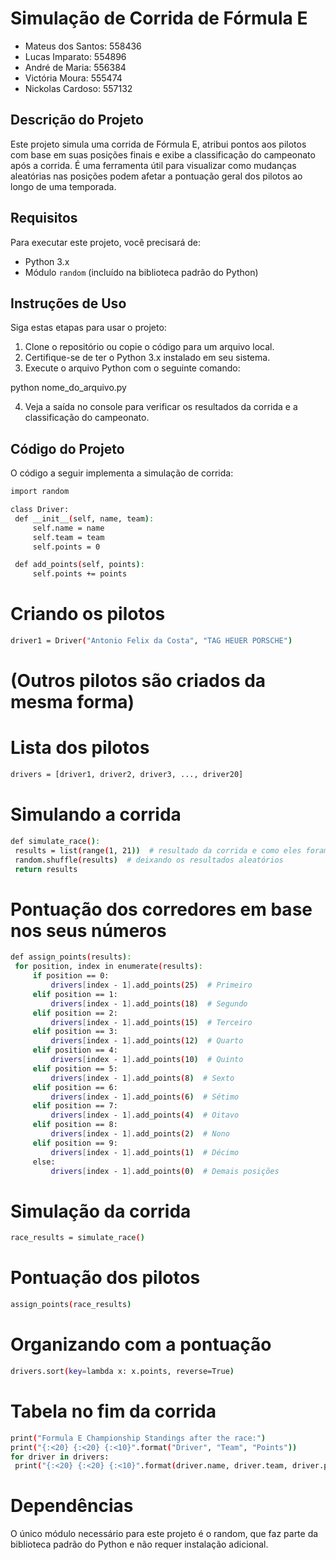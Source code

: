 # Simulação de Corrida de Fórmula E

- Mateus dos Santos: 558436
- Lucas Imparato: 554896
- André de Maria: 556384
- Victória Moura: 555474
- Nickolas Cardoso: 557132

## Descrição do Projeto
Este projeto simula uma corrida de Fórmula E, atribui pontos aos pilotos com base em suas posições finais e exibe
a classificação do campeonato após a corrida. É uma ferramenta útil para visualizar como mudanças aleatórias nas
posições podem afetar a pontuação geral dos pilotos ao longo de uma temporada.

## Requisitos
Para executar este projeto, você precisará de:
- Python 3.x
- Módulo `random` (incluído na biblioteca padrão do Python)

## Instruções de Uso
Siga estas etapas para usar o projeto:
1. Clone o repositório ou copie o código para um arquivo local.
2. Certifique-se de ter o Python 3.x instalado em seu sistema.
3. Execute o arquivo Python com o seguinte comando:

python nome_do_arquivo.py

4. Veja a saída no console para verificar os resultados da corrida e a classificação do campeonato.

## Código do Projeto
O código a seguir implementa a simulação de corrida:

```bash
import random

class Driver:
 def __init__(self, name, team):
     self.name = name
     self.team = team
     self.points = 0

 def add_points(self, points):
     self.points += points
```

# Criando os pilotos
```bash
driver1 = Driver("Antonio Felix da Costa", "TAG HEUER PORSCHE")
```
# (Outros pilotos são criados da mesma forma)
# Lista dos pilotos
```bash
drivers = [driver1, driver2, driver3, ..., driver20]
```
# Simulando a corrida
```bash
def simulate_race():
 results = list(range(1, 21))  # resultado da corrida e como eles foram
 random.shuffle(results)  # deixando os resultados aleatórios
 return results
```
# Pontuação dos corredores em base nos seus números
```bash
def assign_points(results):
 for position, index in enumerate(results):
     if position == 0:
         drivers[index - 1].add_points(25)  # Primeiro
     elif position == 1:
         drivers[index - 1].add_points(18)  # Segundo
     elif position == 2:
         drivers[index - 1].add_points(15)  # Terceiro
     elif position == 3:
         drivers[index - 1].add_points(12)  # Quarto
     elif position == 4:
         drivers[index - 1].add_points(10)  # Quinto
     elif position == 5:
         drivers[index - 1].add_points(8)  # Sexto
     elif position == 6:
         drivers[index - 1].add_points(6)  # Sétimo
     elif position == 7:
         drivers[index - 1].add_points(4)  # Oitavo
     elif position == 8:
         drivers[index - 1].add_points(2)  # Nono
     elif position == 9:
         drivers[index - 1].add_points(1)  # Décimo
     else:
         drivers[index - 1].add_points(0)  # Demais posições
```
# Simulação da corrida
```bash
race_results = simulate_race()
```
# Pontuação dos pilotos
```bash
assign_points(race_results)
```
# Organizando com a pontuação
```bash
drivers.sort(key=lambda x: x.points, reverse=True)
```
# Tabela no fim da corrida
```bash
print("Formula E Championship Standings after the race:")
print("{:<20} {:<20} {:<10}".format("Driver", "Team", "Points"))
for driver in drivers:
 print("{:<20} {:<20} {:<10}".format(driver.name, driver.team, driver.points))
```

# Dependências
O único módulo necessário para este projeto é o random, que faz parte da biblioteca padrão do Python
e não requer instalação adicional.
